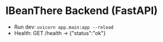 # IBeanThere Backend (FastAPI)

- Run dev: `uvicorn app.main:app --reload`
- Health: GET /health -> {"status":"ok"}
